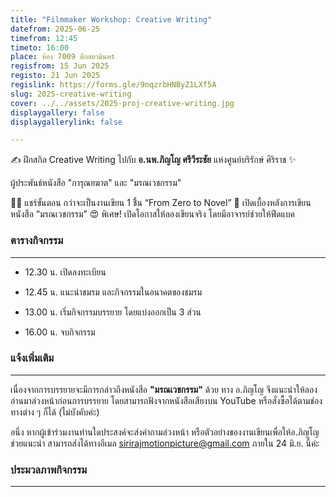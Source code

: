 ```yaml
---
title: "Filmmaker Workshop: Creative Writing"
datefrom: 2025-06-25
timefrom: 12:45
timeto: 16:00
place: ห้อง 7009 ตึกสยามินทร์
regisfrom: 15 Jun 2025
registo: 21 Jun 2025
regislink: https://forms.gle/9nqzrbHNByZ1LXf5A
slug: 2025-creative-writing
cover: ../../assets/2025-proj-creative-writing.jpg
displaygallery: false
displaygallerylink: false

---
```

✍️ ฝึกสกิล Creative Writing ไปกับ **อ.นพ.ภิญโญ ศรีวีระชัย** แห่งศูนย์บริรักษ์ ศิริราช ✨

ผู้ประพันธ์หนังสือ "การุณยฆาต" และ "มรณเวชกรรม"

👨‍💻 แชร์ขั้นตอน กว่าจะเป็นงานเขียน 1 ชิิ้น “From Zero to Novel” 🎲 เปิดเบื้องหลังการเขียนหนังสือ “มรณเวชกรรม” 😍 พิเศษ! เปิดโอกาสให้ลองเขียนจริง โดยมีอาจารย์ช่วยให้ฟีดแบค

### ตารางกิจกรรม

* * *

*   12.30 น. เปิดลงทะเบียน
    
*   12.45 น. แนะนำชมรม และกิจกรรมในอนาคตของชมรม
    
*   13.00 น. เริ่มกิจกรรมบรรยาย โดยแบ่งออกเป็น 3 ส่วน
    
*   16.00 น. จบกิจกรรม
    

### แจ้งเพิ่มเติม

* * *

เนื่องจากการบรรยายจะมีการกล่าวถึงหนังสือ **"มรณเวชกรรม"** ด้วย ทาง อ.ภิญโญ จึงแนะนำให้ลองอ่านมาล่วงหน้าก่อนการบรรยาย โดยสามารถฟังจากหนังสือเสียงบน YouTube หรือสั่งซื้อได้ตามช่องทางต่าง ๆ ก็ได้ (ไม่บังคับค่ะ)

อนึ่ง หากผู้เข้าร่วมงานท่านใดประสงค์จะส่งคำถามล่วงหน้า หรือตัวอย่างของงานเขียนเพื่อให้อ.ภิญโญช่วยแนะนำ สามารถส่งได้ทางอีเมล sirirajmotionpicture@gmail.com ภายใน 24 มิ.ย. นี้ค่ะ

### ประมวลภาพกิจกรรม

* * *